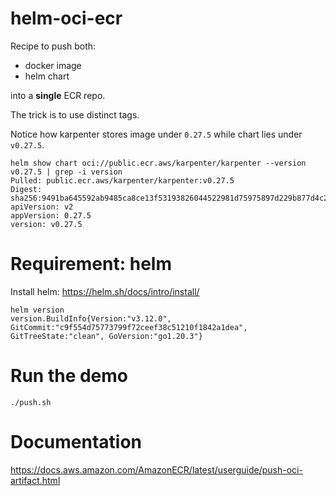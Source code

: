 # helm-oci-ecr

Recipe to push both:

* docker image
* helm chart

into a **single** ECR repo.

The trick is to use distinct tags.

Notice how karpenter stores image under `0.27.5` while chart lies under `v0.27.5`.

```
helm show chart oci://public.ecr.aws/karpenter/karpenter --version v0.27.5 | grep -i version
Pulled: public.ecr.aws/karpenter/karpenter:v0.27.5
Digest: sha256:9491ba645592ab9485ca8ce13f53193826044522981d75975897d229b877d4c2
apiVersion: v2
appVersion: 0.27.5
version: v0.27.5
```

# Requirement: helm

Install helm: https://helm.sh/docs/intro/install/

```
helm version
version.BuildInfo{Version:"v3.12.0", GitCommit:"c9f554d75773799f72ceef38c51210f1842a1dea", GitTreeState:"clean", GoVersion:"go1.20.3"}
```

# Run the demo

```
./push.sh
```

# Documentation

https://docs.aws.amazon.com/AmazonECR/latest/userguide/push-oci-artifact.html
